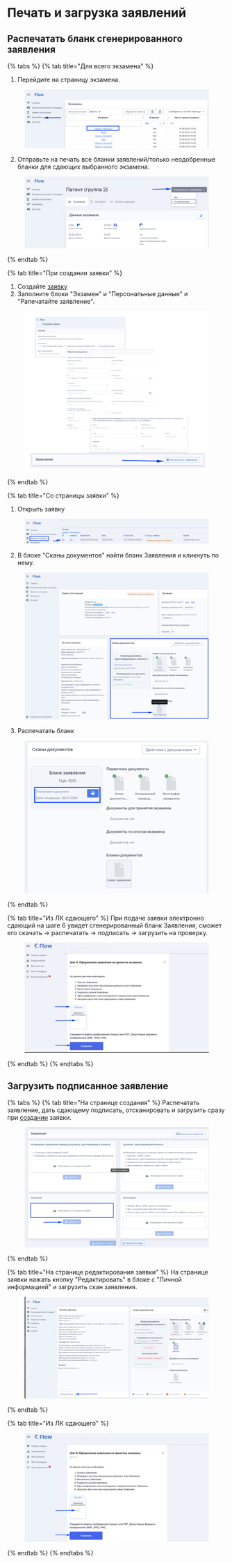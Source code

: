 # Печать и загрузка заявлений

## Распечатать бланк сгенерированного заявления

{% tabs %}
{% tab title="Для всего экзамена" %}
1. Перейдите на страницу экзамена.&#x20;

<figure><img src="../.gitbook/assets/image (276).png" alt=""><figcaption></figcaption></figure>

2. Отправьте на печать все бланки заявлений/только неодобренные бланки для сдающих выбранного экзамена.

<figure><img src="../.gitbook/assets/image (277).png" alt=""><figcaption></figcaption></figure>
{% endtab %}

{% tab title="При создании заявки" %}
1. Создайте [заявку](dobavlenie-zayavki-vruchnuyu/)
2. Заполните блоки "Экзамен" и "Персональные данные" и "Рапечатайте заявление".

<figure><img src="../.gitbook/assets/image (278).png" alt=""><figcaption></figcaption></figure>
{% endtab %}

{% tab title="Со страницы заявки" %}
1. Открыть заявку&#x20;

<figure><img src="../.gitbook/assets/image (281).png" alt=""><figcaption></figcaption></figure>

2. В блоке "Сканы документов" найти бланк Заявления и кликнуть по нему.&#x20;

<figure><img src="../.gitbook/assets/image (280).png" alt=""><figcaption></figcaption></figure>

3. Распечатать бланк

<figure><img src="../.gitbook/assets/image (282).png" alt=""><figcaption></figcaption></figure>
{% endtab %}

{% tab title="Из ЛК сдающего" %}
При подаче заявки электронно сдающий на шаге 6 увидет сгенерированный бланк Заявления, сможет его скачать -> распечатать -> подписать ->  загрузить на проверку.

<figure><img src="../.gitbook/assets/image (292).png" alt=""><figcaption></figcaption></figure>
{% endtab %}
{% endtabs %}

## Загрузить подписанное заявление

{% tabs %}
{% tab title="На странице создания" %}
Распечатать заявление, дать сдающему подписать, отсканировать и загрузить сразу при [создании](dobavlenie-zayavki-vruchnuyu/) заявки.

<figure><img src="../.gitbook/assets/image (283).png" alt=""><figcaption></figcaption></figure>
{% endtab %}

{% tab title="На странице редактирования заявки" %}
На странице заявки нажать кнопку "Редактировать" в блоке с "Личной информацией" и загрузить скан заявления.

<figure><img src="../.gitbook/assets/image (114).png" alt=""><figcaption></figcaption></figure>


{% endtab %}

{% tab title="Из ЛК сдающего" %}
<figure><img src="../.gitbook/assets/image (285).png" alt=""><figcaption></figcaption></figure>
{% endtab %}
{% endtabs %}
